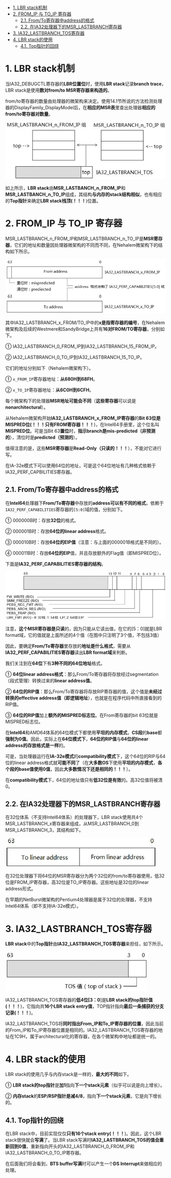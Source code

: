 
<!-- @import "[TOC]" {cmd="toc" depthFrom=1 depthTo=6 orderedList=false} -->

<!-- code_chunk_output -->

- [1. LBR stack机制](#1-lbr-stack机制)
- [2. FROM_IP 与 TO_IP 寄存器](#2-from_ip-与-to_ip-寄存器)
  - [2.1. From/To寄存器中address的格式](#21-fromto寄存器中address的格式)
  - [2.2. 在IA32处理器下的MSR_LASTBRANCH寄存器](#22-在ia32处理器下的msr_lastbranch寄存器)
- [3. IA32_LASTBRANCH_TOS寄存器](#3-ia32_lastbranch_tos寄存器)
- [4. LBR stack的使用](#4-lbr-stack的使用)
  - [4.1. Top指针的回绕](#41-top指针的回绕)

<!-- /code_chunk_output -->

# 1. LBR stack机制

当IA32\_DEBUGCTL寄存器的**LBR位置位**时，使用**LBR stack**记录**branch trace**，LBR stack是使用**数对from/to MSR寄存器来构造的**。

from/to寄存器的数量由处理器的微架构来决定。使用14.1节所说的方法检测处理器的DisplayFamily\_DisplayModel后，在**相应的MSR表**里查出处理器**相应的from/to寄存器对数量**。

![config](./images/6.jpg)

如上所示，**LBR stack**由**MSR\_LASTBANCH\_n\_FROM\_IP**和**MSR\_LASTBANCH\_n\_TO\_IP**组成，其结构**与内存的stack结构相似**，也有相应的**Top指针**来确定**LBR stack栈顶(！！！**)位置。

# 2. FROM_IP 与 TO_IP 寄存器

MSR\_LASTBRANCH\_n\_FROM\_IP和MSR\_LASTBRANCH\_n\_TO\_IP是**MSR寄存器**，它们的地址和数量因处理器微架构的不同而不同，在Nehalem微架构下的结构如下所示。

![config](./images/7.jpg)

其中IA32\_LASTBRANCH\_x\_FROM/TO\_IP中的**x是指寄存器的编号**，在Nehalem微架构及后续的Westmere和SandyBridge上共有**16对FROM/TO寄存器**，分别如下。

① IA32\_LASTBRANCH\_0\_FROM\_IP到IA32\_LASTBRANCH\_15\_FROM_IP。

② IA32\_LASTBRANCH\_0\_TO\_IP到IA32\_LASTBRANCH\_15\_TO\_IP。

它们的地址分别如下（Nehalem微架构下）。

① `x_FROM_IP`寄存器地址：**从680H到68FH**。

② `x_TO_IP`寄存器地址：**从6C0H到6CFH**。

每个微架构下的处理器**MSR地址可能会不同**（**这些寄存器**可以说是**nonarchitectural**）。

从Nehalem微架构开始**IA32\_LASTBRANCH\_x\_FROM\_IP寄存器**的**Bit 63位是MISPRED位(！！！只有FROM寄存器！！！**)，在Intel64手册里，这个位名叫**MISPRED位**。可是当Bit 63**置位**时，**指示branch是mis\-predicted（非预测的**），清位时是**predicted（预测的**）。

值得注意的是，这些**MSR寄存器**是**Read\-Only（只读的！！！**），不能对它进行写。

在IA\-32e模式下可以使用64位的地址，可是这个64位地址有几种格式依赖于IA32\_PERF\_CAPBILITIES寄存器。

## 2.1. From/To寄存器中address的格式

在**Intel64**处理器下**From/To寄存器**中存放的**address可以有不同的格式**，依赖于`IA32_PERF_CAPABILITIES`寄存器的`[5:0]`域的值，分别如下。

① 000000B时：存放**32位**的格式。

② 000001B时：存放**64位的linear address**格式。

③ 000010B时：存放**64位的EIP值**（注意：与上面的000001B格式是不同的）。

④ 000011B时：存放**64位的EIP**值，并且存放额外的Flag值（即MISPRED位）。

下面是**IA32\_PERF\_CAPABILITIES寄存器的结构**。

![config](./images/8.jpg)

注意，**这个MSR寄存器是只读**的，因为只能从它读出值，在它的[5：0]就是LBR format域，它的值就是上面所述的4个值（在图中只注明了3个值，不包括3值）

因此，要确定**From/To寄存器**里存放的**地址是什么格式**，需要从**IA32\_PERF\_CAPABILITIES寄存器**读出**LBR format域**来判断。

我们关注到在**64位**下有**3种不同的64位地址**格式。

① **64位linear address格式**：那么From/To寄存器将存放经过segmentation（段式管理）转换过来的**linear address值**。

② **64位的RIP值**：那么From/To寄存器将存放RIP寄存器的值，这个值是**未经过转换的effective address值（即逻辑地址**），也就是在程序代码中所直接看到的RIP值。

③ **64位的RIP值**加上**额外的MISPRED标志位**。在From寄存器的bit 63位就是MISPRED标志位。

在**Intel64**和AMD64体系的64位模式下都使用**平坦的内存模式**，**CS段**的**base**都**强制为0值**。因此，实际上在**64位模式下**，**64位的RIP值**与**64位的linear address的存放格式是一样**的。

可是，当处理器运行在**IA\-32e模式**的**compatibility模式**下，这个64位的RIP与64位的linear address格式就**可能不同**了（在**大多数OS**下使用**平坦的内存模式**，**各个段的base值使用0值**，因此**大多数情况下还是相同的！！！**）。

在**compatibility模式**下，64位的地址值只有**低32位是有效**的。高32位值将被清0。

## 2.2. 在IA32处理器下的MSR_LASTBRANCH寄存器

在32位体系（不支持Intel64体系）的处理器下，LBR stack使用共4个MSR\_LASTBRANCH\_x寄存器来组成，从MSR\_LASTBRANCH\_0到MSR\_LASTBRANCH\_3，其结构如下。

![config](./images/9.jpg)

在32位处理器下将64位的MSR寄存器分为两个32位的from/to寄存器使用，低32位是FROM\_IP寄存器，高32位是TO\_IP寄存器。这些地址是32位的linear address形式。

在早期的NetBurst微架构的Pentium4处理器是属于32位的处理器，不支持Intel64体系（即不支持IA-32e模式）。

# 3. IA32_LASTBRANCH_TOS寄存器

**LBR stack**中的**Top指针**由**IA32\_LASTBRANCH\_TOS寄存器**来担任，如下所示。

![config](./images/10.jpg)

IA32\_LASTBRANCH\_TOS寄存器的**低4位[3：0**]是**LBR stack的top指针值(！！！**)，它指向共**16个LBR stack entry值**，TOP指针指向**最后一条捕获的分支记录(！！！**)。

IA32\_LASTBRANCH\_TOS将**同时指出From\_IP和To\_IP寄存器的位置**，因此当前的From\_IP和To\_IP寄存器位置是相同的。IA32\_LASTBRANCH\_TOS寄存器的地址在1C9H，属于architectural化的寄存器，在各个微架构中地址都是统一的。

# 4. LBR stack的使用

LBR stack的使用几乎与内存stack是一样的，**最大的不同**如下。

① **LBR stack的top指针**是**加1**指向**下一个stack元素**（似乎可以说是向上增长）。

② **内存stack**的**ESP/RSP指针是减4/8**，指向**下一个stack元素**，它是向下增长的。

## 4.1. Top指针的回绕

在LBR stack中，目前实现仅仅**只有16个stack entry(！！！**)。因此，这个LBR stack很快就会**写满**了。当LBR stack写满时**IA32\_LASTBRANCH\_TOS的值会重新回到0值**，重新指向开头的IA32\_LASTBRANCH\_0\_FROM\_IP和IA32\_LASTBRANCH\_0\_TO\_IP寄存器。

在后面我们将会看到，**BTS buffer写满**时可以产生一个**DS Interrupt**来做相应的处理。